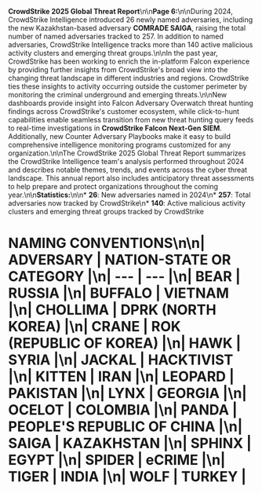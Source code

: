 **CrowdStrike 2025 Global Threat Report**\n\n**Page 6:**\n\nDuring 2024, CrowdStrike Intelligence introduced 26 newly named adversaries, including the new Kazakhstan-based adversary **COMRADE SAIGA**, raising the total number of named adversaries tracked to 257. In addition to named adversaries, CrowdStrike Intelligence tracks more than 140 active malicious activity clusters and emerging threat groups.\n\nIn the past year, CrowdStrike has been working to enrich the in-platform Falcon experience by providing further insights from CrowdStrike's broad view into the changing threat landscape in different industries and regions. CrowdStrike ties these insights to activity occurring outside the customer perimeter by monitoring the criminal underground and emerging threats.\n\nNew dashboards provide insight into Falcon Adversary Overwatch threat hunting findings across CrowdStrike's customer ecosystem, while click-to-hunt capabilities enable seamless transition from new threat hunting query feeds to real-time investigations in **CrowdStrike Falcon Next-Gen SIEM**. Additionally, new Counter Adversary Playbooks make it easy to build comprehensive intelligence monitoring programs customized for any organization.\n\nThe CrowdStrike 2025 Global Threat Report summarizes the CrowdStrike Intelligence team's analysis performed throughout 2024 and describes notable themes, trends, and events across the cyber threat landscape. This annual report also includes anticipatory threat assessments to help prepare and protect organizations throughout the coming year.\n\n**Statistics:**\n\n* **26**: New adversaries named in 2024\n* **257**: Total adversaries now tracked by CrowdStrike\n* **140**: Active malicious activity clusters and emerging threat groups tracked by CrowdStrike


# NAMING CONVENTIONS\n\n| ADVERSARY | NATION-STATE OR CATEGORY |\n| --- | --- |\n| BEAR | RUSSIA |\n| BUFFALO | VIETNAM |\n| CHOLLIMA | DPRK (NORTH KOREA) |\n| CRANE | ROK (REPUBLIC OF KOREA) |\n| HAWK | SYRIA |\n| JACKAL | HACKTIVIST |\n| KITTEN | IRAN |\n| LEOPARD | PAKISTAN |\n| LYNX | GEORGIA |\n| OCELOT | COLOMBIA |\n| PANDA | PEOPLE'S REPUBLIC OF CHINA |\n| SAIGA | KAZAKHSTAN |\n| SPHINX | EGYPT |\n| SPIDER | eCRIME |\n| TIGER | INDIA |\n| WOLF | TURKEY |
